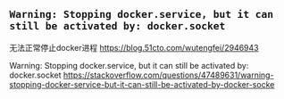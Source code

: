 
## `Warning: Stopping docker.service, but it can still be activated by: docker.socket`

无法正常停止docker进程 https://blog.51cto.com/wutengfei/2946943

Warning: Stopping docker.service, but it can still be activated by: docker.socket https://stackoverflow.com/questions/47489631/warning-stopping-docker-service-but-it-can-still-be-activated-by-docker-socke
